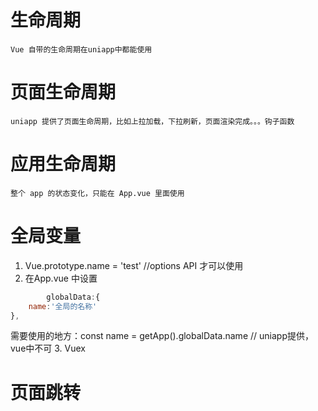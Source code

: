 # 生命周期
	Vue 自带的生命周期在uniapp中都能使用

# 页面生命周期
	uniapp 提供了页面生命周期，比如上拉加载，下拉刷新，页面渲染完成。。。钩子函数
	
# 应用生命周期
	整个 app 的状态变化，只能在 App.vue 里面使用
	
# 全局变量
1. Vue.prototype.name = 'test' //options API 才可以使用
2. 在App.vue 中设置
```javascript
		globalData:{
	name:'全局的名称'
},
```
需要使用的地方：const name = getApp().globalData.name // uniapp提供，vue中不可
3. Vuex

# 页面跳转